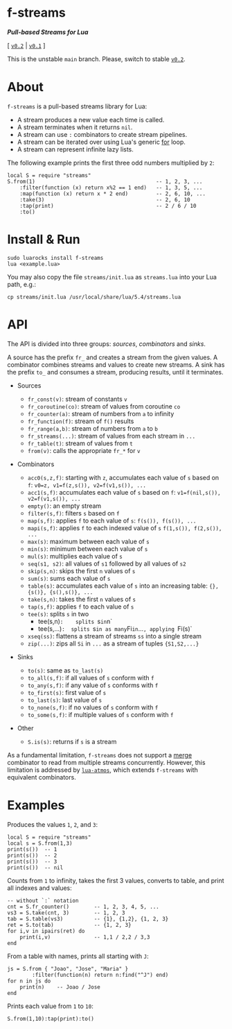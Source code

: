 # f-streams

***Pull-based Streams for Lua***

[
    [`v0.2`](https://github.com/lua-atmos/f-streams/tree/v0.2) |
    [`v0.1`](https://github.com/lua-atmos/f-streams/tree/v0.1)
]

This is the unstable `main` branch.
Please, switch to stable [`v0.2`](https://github.com/lua-atmos/f-streams/tree/v0.2).

# About

`f-streams` is a pull-based streams library for Lua:

- A stream produces a new value each time is called.
- A stream terminates when it returns `nil`.
- A stream can use `:` combinators to create stream pipelines.
- A stream can be iterated over using Lua's generic [for][lua-for] loop.
- A stream can represent infinite lazy lists.

The following example prints the first three odd numbers multiplied by `2`:

```
local S = require "streams"
S.from(1)                                       -- 1, 2, 3, ...
    :filter(function (x) return x%2 == 1 end)   -- 1, 3, 5, ...
    :map(function (x) return x * 2 end)         -- 2, 6, 10, ...
    :take(3)                                    -- 2, 6, 10
    :tap(print)                                 -- 2 / 6 / 10
    :to()
```

# Install & Run

```
sudo luarocks install f-streams
lua <example.lua>
```

You may also copy the file `streams/init.lua` as `streams.lua` into your Lua
path, e.g.:

```
cp streams/init.lua /usr/local/share/lua/5.4/streams.lua
```

# API

The API is divided into three groups: *sources*, *combinators* and *sinks*.

A source has the prefix `fr_` and creates a stream from the given values.
A combinator combines streams and values to create new streams.
A sink has the prefix `to_` and consumes a stream, producing results, until it
terminates.

[lua-for]: https://www.lua.org/manual/5.4/manual.html#3.3.5

- Sources
    - `fr_const(v)`:       stream of constants `v`
    - `fr_coroutine(co)`:   stream of values from coroutine `co`
    - `fr_counter(a)`:      stream of numbers from `a` to infinity
    - `fr_function(f)`:     stream of `f()` results
    - `fr_range(a,b)`:      stream of numbers from `a` to `b`
    - `fr_streams(...)`:    stream of values from each stream in `...`
    - `fr_table(t)`:        stream of values from `t`
    - `from(v)`:            calls the appropriate `fr_*` for `v`

- Combinators
    - `acc0(s,z,f)`:    starting with `z`, accumulates each value of `s` based on `f`:
                        `v0=z, v1=f(z,s()), v2=f(v1,s()), ...`
    - `acc1(s,f)`:      accumulates each value of `s` based on `f`:
                        `v1=f(nil,s()), v2=f(v1,s()), ...`
    - `empty()`:        an empty stream
    - `filter(s,f)`:    filters `s` based on `f`
    - `map(s,f)`:       applies `f` to each value of `s`:
                        `f(s()), f(s()), ...`
    - `mapi(s,f)`:      applies `f` to each indexed value of `s`
                        `f(1,s()), f(2,s()), ...`
    - `max(s)`:         maximum between each value of `s`
    - `min(s)`:         minimum between each value of `s`
    - `mul(s)`:         multiplies each value of `s`
    - `seq(s1, s2)`:    all values of `s1` followed by all values of `s2`
    - `skip(s,n)`:      skips the first `n` values of `s`
    - `sum(s)`:         sums each value of `s`
    - `table(s)`:       accumulates each value of `s` into an increasing table:
                        `{}, {s()}, {s(),s()}, ...`
    - `take(s,n)`:      takes the first `n` values of `s`
    - `tap(s,f)`:       applies `f` to each value of `s`
    - `tee(s)`:         splits `s` in two
        - tee(s,n)`:    splits `s` in `n`
        - tee(s,...)`:  splits `s` in as many `Fi` in `...`, applying `Fi(s)`
    - `xseq(ss)`:       flattens a stream of streams `ss` into a single stream
    - `zip(...)`:       zips all `Si` in `...` as a stream of tuples `{S1,S2,...}`

- Sinks
    - `to(s)`:          same as `to_last(s)`
    - `to_all(s,f)`:    if all values of `s` conform with `f`
    - `to_any(s,f)`:    if any value of `s` conforms with `f`
    - `to_first(s)`:    first value of `s`
    - `to_last(s)`:     last value of `s`
    - `to_none(s,f)`:   if no values of `s` conform with `f`
    - `to_some(s,f)`:   if multiple values of `s` conform with `f`

- Other
    - `S.is(s)`:        returns if `s` is a stream

<!--
- Sources
    - S.fr_vector
- Combinators
    - tapi
    - `distinct(s)`:    removes duplicate values of `s`
    - `loop(fs)`:       repeats the stream `s=fs()` indefinitely
    - `drop_while(s, f)`: drops values from the stream `s` while the function `f` is true
    - `take_while(s, f)`: takes values from the stream `s` while the function `f` is true
        - take_while, skip_while
        - take_until, skip_until
    - `partition(s, f)`: partitions the stream `s` into two or more streams based on the function `f`
- Sinks
    - to_acc_stop, to_acc_until gera o que passa e termina, to_acc_while nao gera o que falha e termina
    - to_n
    - S.to_vector
    - S.to_unit
-->

As a fundamental limitation, `f-streams` does not support a [merge][rx-merge]
combinator to read from multiple streams concurrently.
However, this limitation is addressed by [`lua-atmos`](lua-atmos), which
extends `f-streams` with equivalent combinators.

[rx-merge]: https://rxmarbles.com/#merge

# Examples

Produces the values `1`, `2`, and `3`:

```
local S = require "streams"
local s = S.from(1,3)
print(s())  -- 1
print(s())  -- 2
print(s())  -- 3
print(s())  -- nil
```

Counts from `1` to infinity, takes the first 3 values, converts to table, and
print all indexes and values:

```
-- without `:` notation
cnt = S.fr_counter()        -- 1, 2, 3, 4, 5, ...
vs3 = S.take(cnt, 3)        -- 1, 2, 3
tab = S.table(vs3)          -- {1}, {1,2}, {1, 2, 3}
ret = S.to(tab)             -- {1, 2, 3}
for i,v in ipairs(ret) do
    print(i,v)              -- 1,1 / 2,2 / 3,3
end
```

From a table with names, prints all starting with `J`:

```
js = S.from { "Joao", "Jose", "Maria" }
        :filter(function(n) return n:find("^J") end)
for n in js do
    print(n)    -- Joao / Jose
end
```

Prints each value from `1` to `10`:

```
S.from(1,10):tap(print):to()
```
